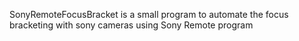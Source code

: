 SonyRemoteFocusBracket is a small program to automate the focus bracketing with sony cameras using Sony Remote program
